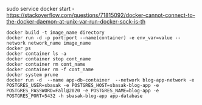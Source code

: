 sudo service docker start - https://stackoverflow.com/questions/71815092/docker-cannot-connect-to-the-docker-daemon-at-unix-var-run-docker-sock-is-th

```
docker build -t image_name directory
docker run -d -p port:port --name(container) -e env_var=value --network network_name image_name
docker ps
docker container ls -a
docker container stop cont_name
docker container rm cont_name
docker container rm -f cont_name
docker system prune
docker run -d  --name app-db-container  --network blog-app-network -e POSTGRES_USER=sbasak -e POSTGRES_HOST=sbasak-blog-app -e POSTGRES_PASSWORD=Fall@2020 -e POSTGRES_NAME=blog-app -e POSTGRES_PORT=5432 -h sbasak-blog-app app-database
```